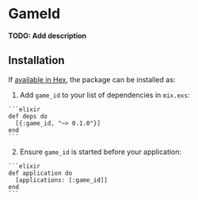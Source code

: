 # GameId

**TODO: Add description**

## Installation

If [available in Hex](https://hex.pm/docs/publish), the package can be installed as:

  1. Add `game_id` to your list of dependencies in `mix.exs`:

    ```elixir
    def deps do
      [{:game_id, "~> 0.1.0"}]
    end
    ```

  2. Ensure `game_id` is started before your application:

    ```elixir
    def application do
      [applications: [:game_id]]
    end
    ```


